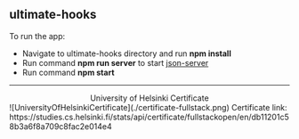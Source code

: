 ## ultimate-hooks

To run the app:

- Navigate to ultimate-hooks directory and run **npm install**
- Run command **npm run server** to start [json-server](https://github.com/typicode/json-server)
- Run command **npm start**

---

<center>University of Helsinki Certificate</center>
![UniversityOfHelsinkiCertificate](./certificate-fullstack.png)
Certificate link: https://studies.cs.helsinki.fi/stats/api/certificate/fullstackopen/en/db11201c58b3a6f8a709c8fac2e014e4
